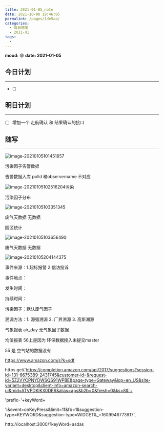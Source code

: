 ```yaml
---
title: 2021-01-05_note
date: 2021-10-08 19:46:05
permalink: /pages/1de5aa/
categories:
  - 每日随笔
  - 2021-01
tags:
  - 
---
```

**mood:** :smile:  																		**date: 2021-01-05**  

## 今日计划  
------
- [ ]  
## 明日计划  
------
- [ ]  增加一个 走航确认 和 结果确认的接口
## 随写 
------

![image-20210105101451957](https://gitee.com/zxqzhuzhu/imgs/raw/master/picGo/image-20210105101451957.png)



污染因子告警数据 

告警数据入库 polId 和observername 不对应

![image-20210105102516204](https://gitee.com/zxqzhuzhu/imgs/raw/master/picGo/image-20210105102516204.png)污染

污染因子分布

![image-20210105103351345](https://gitee.com/zxqzhuzhu/imgs/raw/master/picGo/image-20210105103351345.png)

废气天数据 无数据



园区统计

![image-20210105103656490](https://gitee.com/zxqzhuzhu/imgs/raw/master/picGo/image-20210105103656490.png)

废气天数据 无数据





![image-20210105204144375](https://gitee.com/zxqzhuzhu/imgs/raw/master/picGo/image-20210105204144375.png)

事件来源：1.超标报警 2.信访投诉

事件地点：

发生时间：

持续时间：

污染因子：默认废气因子

溯源方法：1. 源强溯源 2. 厂界溯源 3. 高斯溯源





气象报表 air_day 无气象因子数据

均值报表 56上是因为 环保数据接入未提交master 

55 是 空气站的数据没有

https://www.amazon.com/s?k=sdf



 https.get('https://completion.amazon.com/api/2017/suggestions?session-id=131-6675389-2431745&customer-id=&request-id=5Z2VYCPNYDWSQS91WPBE&page-type=Gateway&lop=en_US&site-variant=desktop&client-info=amazon-search-ui&mid=ATVPDKIKX0DER&alias=aps&b2b=0&fresh=0&ks=8&'+

  'prefix='+keyWord+

  'i&event=onKeyPress&limit=11&fb=1&suggestion-type=KEYWORD&suggestion-type=WIDGET&_=1609946773617',



http://localhost:3000/?keyWord=asdas


